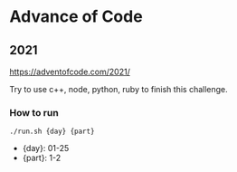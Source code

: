 # Advance of Code

## 2021

https://adventofcode.com/2021/

Try to use c++, node, python, ruby to finish this challenge.

### How to run

`./run.sh {day} {part}`

- {day}: 01-25
- {part}: 1-2
